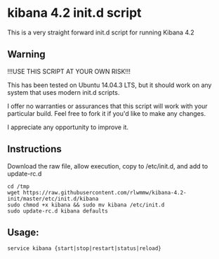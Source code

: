 # kibana 4.2 init.d script

This is a very straight forward init.d script for running Kibana 4.2

## Warning
!!!USE THIS SCRIPT AT YOUR OWN RISK!!!

This has been tested on Ubuntu 14.04.3 LTS, but it should work on any system that uses modern init.d scripts. 

I offer no warranties or assurances that this script will work with your particular build.
Feel free to fork it if you'd like to make any changes.

I appreciate any opportunity to improve it.

## Instructions

Download the raw file, allow execution, copy to /etc/init.d, and add to update-rc.d

    
    cd /tmp
    wget https://raw.githubusercontent.com/rlwmmw/kibana-4.2-init/master/etc/init.d/kibana
    sudo chmod +x kibana && sudo mv kibana /etc/init.d
    sudo update-rc.d kibana defaults
    

## Usage: 

    service kibana {start|stop|restart|status|reload}
